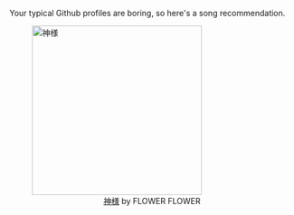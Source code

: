 Your typical Github profiles are boring, so here's a song recommendation.
<figure><img width="300" height="300" src="https://i.scdn.co/image/ab67616d0000b2734663b30ec48a134bea69ff07" alt="神様" /><figcaption align="center"><a href="https://open.spotify.com/track/53Lwc6BcRryRgyLDgIqX9l" target="_blank">神様</a> by FLOWER FLOWER</figcaption></figure>
